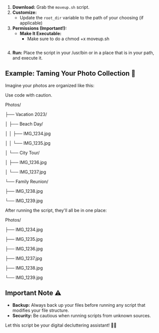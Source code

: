 1. **Download:**  Grab the `moveup.sh` script.
2. **Customize:**  
   - Update the `root_dir` variable to the path of your choosing (if applicable)
3. **Permissions (Important!):**
   - **Make It Executable:**
      - Make sure to do a chmod +x moveup.sh
         ```
4. **Run:**  Place the script in your /usr/bin or in a place that is in your path, and execute it.

## Example: Taming Your Photo Collection 📸

Imagine your photos are organized like this:

Use code with caution.

Photos/

├── Vacation 2023/

│   ├── Beach Day/

│   │   ├── IMG_1234.jpg

│   │   └── IMG_1235.jpg

│   └── City Tour/

│       ├── IMG_1236.jpg

│       └── IMG_1237.jpg

└── Family Reunion/

├── IMG_1238.jpg

└── IMG_1239.jpg


After running the script, they'll all be in one place:

Photos/

├── IMG_1234.jpg

├── IMG_1235.jpg

├── IMG_1236.jpg

├── IMG_1237.jpg

├── IMG_1238.jpg

└── IMG_1239.jpg


## Important Note ⚠️

* **Backup:** Always back up your files before running any script that modifies your file structure.
* **Security:** Be cautious when running scripts from unknown sources.

Let this script be your digital decluttering assistant! 🧹✨

